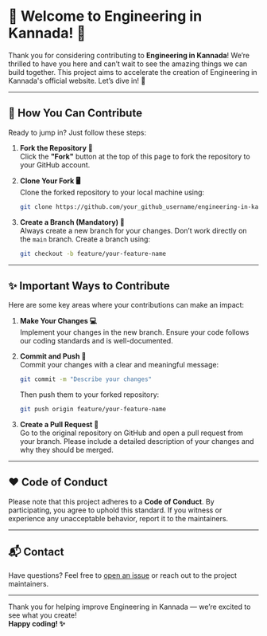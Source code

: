 # 🎉 Welcome to Engineering in Kannada! 🎉

Thank you for considering contributing to **Engineering in Kannada**! We’re thrilled to have you here and can’t wait to see the amazing things we can build together. This project aims to accelerate the creation of Engineering in Kannada's official website. Let’s dive in! 🚀

---

## 🚀 How You Can Contribute

Ready to jump in? Just follow these steps:

1. **Fork the Repository 🍴**  
   Click the **"Fork"** button at the top of this page to fork the repository to your GitHub account.

2. **Clone Your Fork 🖥️**  
   Clone the forked repository to your local machine using:
   ```bash
   git clone https://github.com/your_github_username/engineering-in-kannada.git
   ```

3. **Create a Branch (Mandatory) 🌿**  
   Always create a new branch for your changes. Don’t work directly on the `main` branch. Create a branch using:
   ```bash
   git checkout -b feature/your-feature-name
   ```

---

## ✨ Important Ways to Contribute

Here are some key areas where your contributions can make an impact:

1. **Make Your Changes 💻**  
   Implement your changes in the new branch. Ensure your code follows our coding standards and is well-documented.

2. **Commit and Push 🚢**  
   Commit your changes with a clear and meaningful message:
   ```bash
   git commit -m "Describe your changes"
   ```  
   Then push them to your forked repository:
   ```bash
   git push origin feature/your-feature-name
   ```

3. **Create a Pull Request 🔄**  
   Go to the original repository on GitHub and open a pull request from your branch. Please include a detailed description of your changes and why they should be merged.

---

## ❤️ Code of Conduct

Please note that this project adheres to a **Code of Conduct**. By participating, you agree to uphold this standard. If you witness or experience any unacceptable behavior, report it to the maintainers.

---

## 📬 Contact

Have questions? Feel free to [open an issue](https://github.com/chandansgowda/engineering-in-kannada/issues) or reach out to the project maintainers.

---

Thank you for helping improve Engineering in Kannada — we’re excited to see what you create!  
**Happy coding! ✨**
